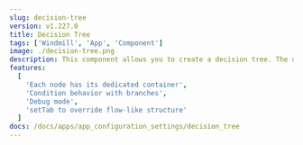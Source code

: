 ```yaml
---
slug: decision-tree
version: v1.227.0
title: Decision Tree
tags: ['Windmill', 'App', 'Component']
image: ./decision-tree.png
description: This component allows you to create a decision tree. The decision tree is controlled by a flow-like structure. Each node in the tree represents a decision point and can lead to one or more subsequent nodes based on specified conditions.
features:
  [
    'Each node has its dedicated container',
    'Condition behavior with branches',
    'Debug mode',
    'setTab to override flow-like structure'
  ]
docs: /docs/apps/app_configuration_settings/decision_tree
---
```

